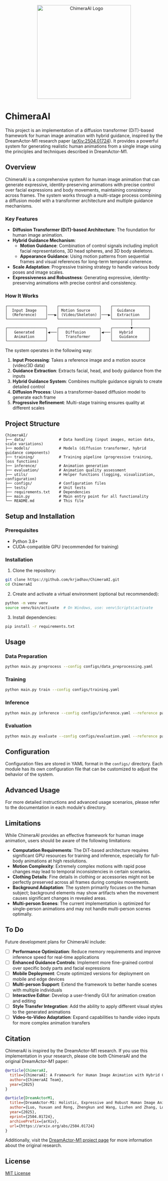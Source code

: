 <p align="center">
  <img width="300" src="assets/images/chimera_logo_transparent.png" alt="ChimeraAI Logo">
</p>

# ChimeraAI

This project is an implementation of a diffusion transformer (DiT)-based framework for human image animation with hybrid guidance, inspired by the DreamActor-M1 research paper ([arXiv:2504.01724](https://arxiv.org/abs/2504.01724)). It provides a powerful system for generating realistic human animations from a single image using the principles and techniques described in DreamActor-M1.

## Overview

ChimeraAI is a comprehensive system for human image animation that can generate expressive, identity-preserving animations with precise control over facial expressions and body movements, maintaining consistency across frames. The system works through a multi-stage process combining a diffusion model with a transformer architecture and multiple guidance mechanisms.

### Key Features

- **Diffusion Transformer (DiT)-based Architecture**: The foundation for human image animation.
- **Hybrid Guidance Mechanism**:
  - **Motion Guidance**: Combination of control signals including implicit facial representations, 3D head spheres, and 3D body skeletons.
  - **Appearance Guidance**: Using motion patterns from sequential frames and visual references for long-term temporal coherence.
- **Scale Adaptation**: Progressive training strategy to handle various body poses and image scales.
- **Expressiveness and Robustness**: Generating expressive, identity-preserving animations with precise control and consistency.

### How It Works

```
┌─────────────────┐    ┌──────────────────┐    ┌────────────────┐
│  Input Image    │    │ Motion Source    │    │  Guidance      │
│  (Reference)    │───▶│ (Video/Skeleton) │───▶│  Extraction    │
└─────────────────┘    └──────────────────┘    └────────┬───────┘
                                                        │
┌─────────────────┐    ┌──────────────────┐    ┌────────▼───────┐
│   Generated     │◀───│   Diffusion      │◀───│   Hybrid       │
│   Animation     │    │   Transformer    │    │   Guidance     │
└─────────────────┘    └──────────────────┘    └────────────────┘
```

The system operates in the following way:

1. **Input Processing**: Takes a reference image and a motion source (video/3D data)
2. **Guidance Extraction**: Extracts facial, head, and body guidance from the inputs
3. **Hybrid Guidance System**: Combines multiple guidance signals to create detailed control
4. **Diffusion Process**: Uses a transformer-based diffusion model to generate each frame
5. **Progressive Refinement**: Multi-stage training ensures quality at different scales

## Project Structure

```
ChimeraAI/
├── data/               # Data handling (input images, motion data, scale variations)
├── models/             # Models (diffusion transformer, hybrid guidance components)
├── training/           # Training pipeline (progressive training, loss functions)
├── inference/          # Animation generation
├── evaluation/         # Animation quality assessment
├── utils/              # Helper functions (logging, visualization, configuration)
├── configs/            # Configuration files
├── tests/              # Unit tests
├── requirements.txt    # Dependencies
├── main.py             # Main entry point for all functionality
└── README.md           # This file
```

## Setup and Installation

### Prerequisites

- Python 3.8+
- CUDA-compatible GPU (recommended for training)

### Installation

1. Clone the repository:
```bash
git clone https://github.com/krjadhav/ChimeraAI.git
cd ChimeraAI
```

2. Create and activate a virtual environment (optional but recommended):
```bash
python -m venv venv
source venv/bin/activate  # On Windows, use: venv\Scripts\activate
```

3. Install dependencies:
```bash
pip install -r requirements.txt
```

## Usage

### Data Preparation

```bash
python main.py preprocess --config configs/data_preprocessing.yaml
```

### Training

```bash
python main.py train --config configs/training.yaml
```

### Inference

```bash
python main.py inference --config configs/inference.yaml --reference path/to/image.jpg --source path/to/motion_data --output path/to/output
```

### Evaluation

```bash
python main.py evaluate --config configs/evaluation.yaml --reference path/to/reference --generated path/to/generated
```

## Configuration

Configuration files are stored in YAML format in the `configs/` directory. Each module has its own configuration file that can be customized to adjust the behavior of the system.

## Advanced Usage

For more detailed instructions and advanced usage scenarios, please refer to the documentation in each module's directory.

## Limitations

While ChimeraAI provides an effective framework for human image animation, users should be aware of the following limitations:

- **Computation Requirements**: The DiT-based architecture requires significant GPU resources for training and inference, especially for full-body animations at high resolutions.
- **Motion Complexity**: Extremely complex motions with rapid pose changes may lead to temporal inconsistencies in certain scenarios.
- **Clothing Details**: Fine details in clothing or accessories might not be perfectly preserved across all frames during complex movements.
- **Background Adaptation**: The system primarily focuses on the human subject; background elements may show artifacts when the movement causes significant changes in revealed areas.
- **Multi-person Scenes**: The current implementation is optimized for single-person animations and may not handle multi-person scenes optimally.

## To Do

Future development plans for ChimeraAI include:

- [ ] **Performance Optimization**: Reduce memory requirements and improve inference speed for real-time applications
- [ ] **Enhanced Guidance Controls**: Implement more fine-grained control over specific body parts and facial expressions
- [ ] **Mobile Deployment**: Create optimized versions for deployment on mobile and edge devices
- [ ] **Multi-person Support**: Extend the framework to better handle scenes with multiple individuals
- [ ] **Interactive Editor**: Develop a user-friendly GUI for animation creation and editing
- [ ] **Style Transfer Integration**: Add the ability to apply different visual styles to the generated animations
- [ ] **Video-to-Video Adaptation**: Expand capabilities to handle video inputs for more complex animation transfers

## Citation

ChimeraAI is inspired by the DreamActor-M1 research. If you use this implementation in your research, please cite both ChimeraAI and the original DreamActor-M1 paper:

```bibtex
@article{ChimeraAI,
  title={ChimeraAI: A Framework for Human Image Animation with Hybrid Guidance},
  author={ChimeraAI Team},
  year={2025}
}

@article{DreamActorM1,
  title={DreamActor-M1: Holistic, Expressive and Robust Human Image Animation with Hybrid Guidance},
  author={Luo, Yuxuan and Rong, Zhengkun and Wang, Lizhen and Zhang, Longhao and Hu, Tianshu and Zhu, Yongming},
  year={2025},
  eprint={2504.01724},
  archivePrefix={arXiv},
  url={https://arxiv.org/abs/2504.01724}
}
```

Additionally, visit the [DreamActor-M1 project page](https://grisoon.github.io/DreamActor-M1/) for more information about the original research.

## License

[MIT License](LICENSE)
